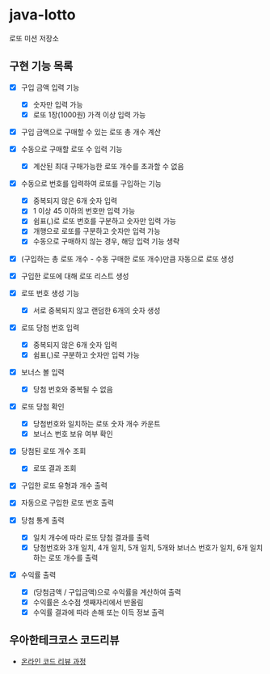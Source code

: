 # java-lotto

로또 미션 저장소

## 구현 기능 목록

- [x] 구입 금액 입력 기능
  - [x] 숫자만 입력 가능
  - [x] 로또 1장(1000원) 가격 이상 입력 가능

- [x] 구입 금액으로 구매할 수 있는 로또 총 개수 계산

- [x] 수동으로 구매할 로또 수 입력 기능
  - [x] 계산된 최대 구매가능한 로또 개수를 초과할 수 없음

- [x] 수동으로 번호를 입력하여 로또를 구입하는 기능
  - [x] 중복되지 않은 6개 숫자 입력
  - [x] 1 이상 45 이하의 번호만 입력 가능
  - [x] 쉼표(,)로 로또 번호를 구분하고 숫자만 입력 가능
  - [x] 개행으로 로또를 구분하고 숫자만 입력 가능
  - [x] 수동으로 구매하지 않는 경우, 해당 입력 기능 생략

- [x] (구입하는 총 로또 개수 - 수동 구매한 로또 개수)만큼 자동으로 로또 생성
- [x] 구입한 로또에 대해 로또 리스트 생성

- [x] 로또 번호 생성 기능
  - [x] 서로 중복되지 않고 랜덤한 6개의 숫자 생성

- [x] 로또 당첨 번호 입력
  - [x] 중복되지 않은 6개 숫자 입력
  - [x] 쉼표(,)로 구분하고 숫자만 입력 가능

- [x] 보너스 볼 입력
  - [x] 당첨 번호와 중복될 수 없음

- [x] 로또 당첨 확인
  - [x] 당첨번호와 일치하는 로또 숫자 개수 카운트
  - [x] 보너스 번호 보유 여부 확인

- [x] 당첨된 로또 개수 조회
  - [x] 로또 결과 조회

- [x] 구입한 로또 유형과 개수 출력
- [x] 자동으로 구입한 로또 번호 출력

- [x] 당첨 통계 출력
  - [x] 일치 개수에 따라 로또 당첨 결과를 출력
  - [x] 당첨번호와 3개 일치, 4개 일치, 5개 일치, 5개와 보너스 번호가 일치, 6개 일치하는 로또 개수를 출력

- [x] 수익률 출력
  - [x] (당첨금액 / 구입금액)으로 수익률을 계산하여 출력
  - [x] 수익률은 소수점 셋째자리에서 반올림
  - [x] 수익률 결과에 따라 손해 또는 이득 정보 출력

## 우아한테크코스 코드리뷰

- [온라인 코드 리뷰 과정](https://github.com/woowacourse/woowacourse-docs/blob/master/maincourse/README.md)
